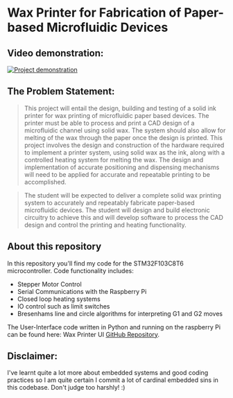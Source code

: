# Wax Printer for Fabrication of Paper-based Microfluidic Devices

## Video demonstration:
[![Project demonstration](https://img.youtube.com/vi/NEMOkZihh2M/maxresdefault.jpg)](https://www.youtube.com/watch?v=NEMOkZihh2M)

## The Problem Statement:

>This project will entail the design, building and testing of a solid ink printer for wax printing of microfluidic paper based devices. The printer must be able to process and print a CAD design of a microfluidic channel using solid wax. The system should also allow for melting of the wax through the paper once the design is printed. This project involves the design and construction of the hardware required to implement a printer system, using solid wax as the ink, along with a controlled heating system for melting the wax. The design and implementation of accurate positioning and dispensing mechanisms will need to be applied for accurate and repeatable printing to be accomplished.

>The student will be expected to deliver a complete solid wax printing system to accurately and repeatably fabricate paper-based microfluidic devices. The student will design and build electronic circuitry to achieve this and will develop software to process the CAD design and control the printing and heating functionality.   

## About this repository 

In this repository you'll find my code for the STM32F103C8T6 microcontroller. Code functionality includes:
- Stepper Motor Control
- Serial Communications with the Raspberry Pi
- Closed loop heating systems
- IO control such as limit switches
- Bresenhams line and circle algorithms for interpreting G1 and G2 moves

The User-Interface code written in Python and running on the raspberry Pi can be found here:
Wax Printer UI [GitHub Repository](https://github.com/Blargian/EPR400-UI).

## Disclaimer: 

I've learnt quite a lot more about embedded systems and good coding practices so I am quite certain I commit a lot of cardinal embedded sins in this codebase. Don't judge too harshly! :) 
